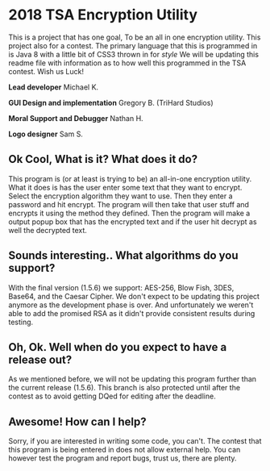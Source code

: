 2018 TSA Encryption Utility 
=========================

This is a project that has one goal, To be an all in one encryption utility. This project also for a contest.
The primary language that this is programmed in is Java 8 with a little bit of CSS3 thrown in for *style* We will be updating this readme file with information as to how well this programmed in the TSA contest. Wish us Luck!

**Lead developer** Michael K. 

**GUI Design and implementation** Gregory B. (TriHard Studios) 

**Moral Support and Debugger** Nathan H. 

**Logo designer** Sam S.

Ok Cool, What is it? What does it do?
-------------------------------------

This program is (or at least is trying to be) an all-in-one encryption utility. What it does is has the user enter some text that they want to encrypt. Select the encryption algorithm they want to use. Then they enter a password and hit encrypt. The program will then take that user stuff and encrypts it using the method they defined. Then the program will make a output popup box that has the encrypted text and if the user hit decrypt as well the decrypted text. 

Sounds interesting.. What algorithms do you support?
----------------------------------------------------

With the final version (1.5.6) we support: AES-256, Blow Fish, 3DES, Base64, and the Caesar Cipher. We don't expect to be updating this project anymore as the development phase is over. And unfortunately we weren't able to add the promised RSA as it didn't provide consistent results during testing. 

Oh, Ok. Well when do you expect to have a release out?
------------------------------------------------------

As we mentioned before, we will not be updating this program further than the current release (1.5.6). This branch is also protected until after the contest as to avoid getting DQed for editing after the deadline. 

Awesome! How can I help?
-----------------------

Sorry, if you are interested in writing some code, you can't. The contest that this program is being entered in does not allow external help. You can however test the program and report bugs, trust us, there are plenty.
